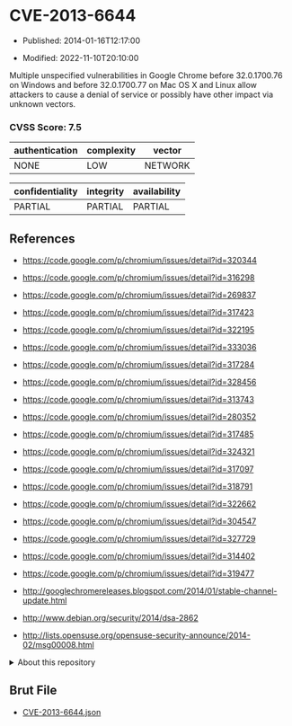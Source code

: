 # CVE-2013-6644

- Published: 2014-01-16T12:17:00

- Modified: 2022-11-10T20:10:00

Multiple unspecified vulnerabilities in Google Chrome before 32.0.1700.76 on Windows and before 32.0.1700.77 on Mac OS X and Linux allow attackers to cause a denial of service or possibly have other impact via unknown vectors.

### CVSS Score: **7.5**

| authentication | complexity | vector |
| --- | --- | --- |
| NONE | LOW | NETWORK |

| confidentiality | integrity | availability |
| --- | --- | --- |
| PARTIAL | PARTIAL | PARTIAL |

## References

* https://code.google.com/p/chromium/issues/detail?id=320344

* https://code.google.com/p/chromium/issues/detail?id=316298

* https://code.google.com/p/chromium/issues/detail?id=269837

* https://code.google.com/p/chromium/issues/detail?id=317423

* https://code.google.com/p/chromium/issues/detail?id=322195

* https://code.google.com/p/chromium/issues/detail?id=333036

* https://code.google.com/p/chromium/issues/detail?id=317284

* https://code.google.com/p/chromium/issues/detail?id=328456

* https://code.google.com/p/chromium/issues/detail?id=313743

* https://code.google.com/p/chromium/issues/detail?id=280352

* https://code.google.com/p/chromium/issues/detail?id=317485

* https://code.google.com/p/chromium/issues/detail?id=324321

* https://code.google.com/p/chromium/issues/detail?id=317097

* https://code.google.com/p/chromium/issues/detail?id=318791

* https://code.google.com/p/chromium/issues/detail?id=322662

* https://code.google.com/p/chromium/issues/detail?id=304547

* https://code.google.com/p/chromium/issues/detail?id=327729

* https://code.google.com/p/chromium/issues/detail?id=314402

* https://code.google.com/p/chromium/issues/detail?id=319477

* http://googlechromereleases.blogspot.com/2014/01/stable-channel-update.html

* http://www.debian.org/security/2014/dsa-2862

* http://lists.opensuse.org/opensuse-security-announce/2014-02/msg00008.html

<details>
<summary>About this repository</summary> 

  This repository is part of the project [Live Hack CVE](https://github.com/Live-Hack-CVE). Main website can be found [www.live-hack.org](https://www.live-hack.org) 
  
  Made by [Sn0wAlice](https://github.com/Sn0wAlice) for the people that care about security and need to have a feed of the latest CVEs. Hope you enjoy it, don't forget to star the repo and follow me on [Twitter](https://twitter.com/Sn0wAlice) and [Github](https://github.com/Sn0wAlice). And that is my [personnal website](https://www.alice-snow.me/)

  - [Home Page](https://github.com/Live-Hack-CVE)
  - [Framework](https://github.com/Live-Hack-CVE/cve-framework)
  - [CVE database](https://github.com/Live-Hack-CVE/full_database)
  - [Changelog](https://github.com/Live-Hack-CVE/Changelog)
</details>

## Brut File

* [CVE-2013-6644.json](https://raw.githubusercontent.com/Live-Hack-CVE/full_database/main/cves/2013/CVE-2013-6644.json)

